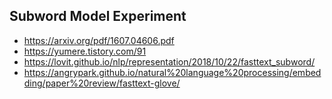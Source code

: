 ## Subword Model Experiment
- https://arxiv.org/pdf/1607.04606.pdf
- https://yumere.tistory.com/91
- https://lovit.github.io/nlp/representation/2018/10/22/fasttext_subword/
- https://angrypark.github.io/natural%20language%20processing/embedding/paper%20review/fasttext-glove/